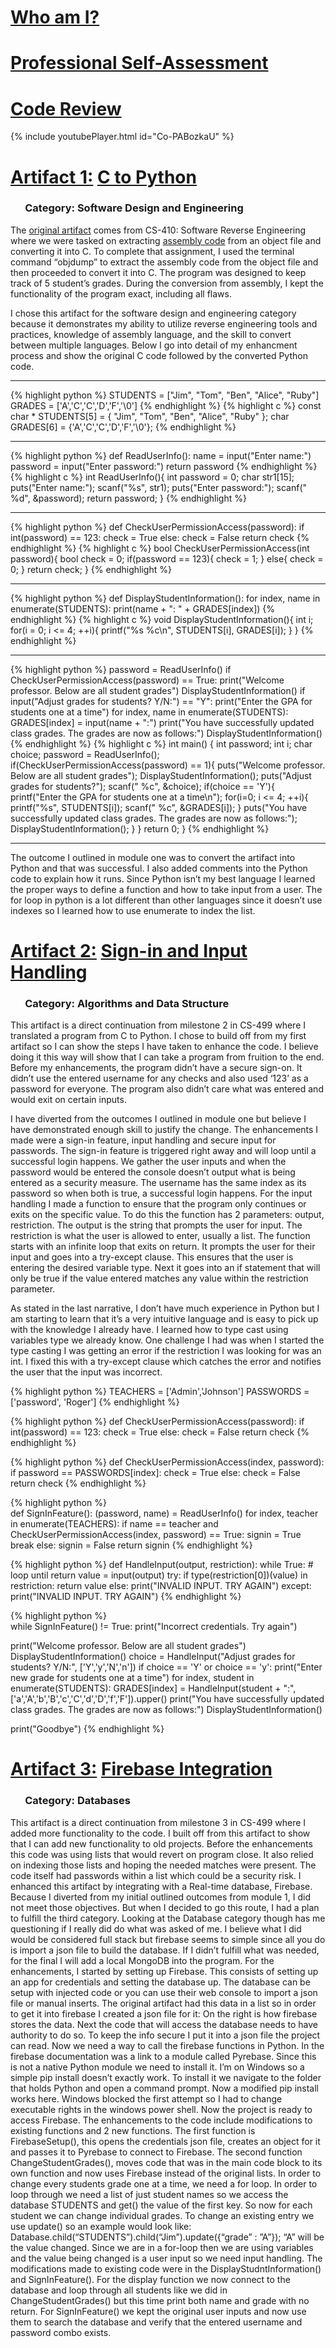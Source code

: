 <title>Roger Johnson</title>

# <u>Who am I?</u>

# <u>Professional Self-Assessment</u>

# <u>Code Review</u>
{% include youtubePlayer.html id="Co-PABozkaU" %}

# <u>Artifact 1:</u> [C to Python](https://github.com/TheRogerDodger/Portfolio/tree/gh-pages/C%20to%20Python)
### &nbsp;&nbsp;&nbsp;&nbsp;&nbsp;&nbsp;Category: Software Design and Engineering

The [original artifact](https://github.com/TheRogerDodger/Portfolio/blob/gh-pages/C%20to%20Python/ProjectCode.c) comes from CS-410: Software Reverse Engineering where we were tasked on extracting [assembly code](https://github.com/TheRogerDodger/Portfolio/blob/gh-pages/C%20to%20Python/Assembly.txt) from an object file and converting it into C. To complete that assignment, I used the terminal command “objdump” to extract the assembly code from the object file and then proceeded to convert it into C. The program was designed to keep track of 5 student’s grades. During the conversion from assembly, I kept the functionality of the program exact, including all flaws.

I chose this artifact for the software design and engineering category because it demonstrates my ability to utilize reverse engineering tools and practices, knowledge of assembly language, and the skill to convert between multiple languages. Below I go into detail of my enhancment process and show the original C code followed by the converted Python code. 

---

{% highlight python %}
STUDENTS = ["Jim", "Tom", "Ben", "Alice", "Ruby"]
GRADES =  ['A','C','C','D','F','\0']
{% endhighlight %}
{% highlight c %}
const char * STUDENTS[5] = { "Jim", "Tom", "Ben", "Alice", "Ruby" };
char GRADES[6] =  {'A','C','C','D','F','\0'};
{% endhighlight %}

---

{% highlight python %}
def ReadUserInfo():
    name = input("Enter name:")
    password = input("Enter password:")
    return password
{% endhighlight %}
{% highlight c %}
int ReadUserInfo(){
  int password = 0;
  char str1[15];
  puts("Enter name:");
  scanf("%s", str1);
  puts("Enter password:");
  scanf(" %d", &password);
  return password;
}
{% endhighlight %}

---

{% highlight python %}
def CheckUserPermissionAccess(password):
    if int(password) == 123:
        check = True
    else:
        check = False
    return check
{% endhighlight %}
{% highlight c %}
bool CheckUserPermissionAccess(int password){
  bool check = 0;
  if(password == 123){
    check = 1;
  }
  else{
    check = 0;
  }
  return check;
}
{% endhighlight %}

---

{% highlight python %}
def DisplayStudentInformation():
    for index, name in enumerate(STUDENTS):
        print(name + ": " + GRADES[index])
{% endhighlight %}
{% highlight c %}
void DisplayStudentInformation(){
  int i;
  for(i = 0; i <= 4; ++i){
    printf("%s %c\n", STUDENTS[i], GRADES[i]);
  }
}
{% endhighlight %}

---

{% highlight python %}
password = ReadUserInfo()
if CheckUserPermissionAccess(password) == True:
    print("Welcome professor. Below are all student grades")
    DisplayStudentInformation()
    if input("Adjust grades for students? Y/N:") == "Y":
        print("Enter the GPA for students one at a time")
        for index, name in enumerate(STUDENTS):
            GRADES[index] = input(name + ":")
        print("You have successfully updated class grades. The grades are now as follows:")
        DisplayStudentInformation()
{% endhighlight %}
{% highlight c %}
int main()
{
  int password;
  int i;
  char choice;
  password = ReadUserInfo();
  if(CheckUserPermissionAccess(password) == 1){
    puts("Welcome professor. Below are all student grades");
    DisplayStudentInformation();
    puts("Adjust grades for students?");
    scanf(" %c", &choice);
    if(choice == 'Y'){
      printf("Enter the GPA for students one at a time\n");
        for(i=0; i <= 4; ++i){
          printf("%s", STUDENTS[i]);
          scanf(" %c", &GRADES[i]);
        }
      puts("You have successfully updated class grades. The grades are now as follows:");
      DisplayStudentInformation();
    }
  }
  return 0;
}
{% endhighlight %}

---

The outcome I outlined in module one was to convert the artifact into Python and that was successful. I also added comments into the Python code to explain how it runs. Since Python isn’t my best language I learned the proper ways to define a function and how to take input from a user. The for loop in python is a lot different than other languages since it doesn’t use indexes so I learned how to use enumerate to index the list.

# <u>Artifact 2:</u> [Sign-in and Input Handling](https://github.com/TheRogerDodger/Portfolio/tree/gh-pages/Sign-in%20and%20Input%20Handling)
### &nbsp;&nbsp;&nbsp;&nbsp;&nbsp;&nbsp;Category: Algorithms and Data Structure
This artifact is a direct continuation from milestone 2 in CS-499 where I translated a program from C to Python. I chose to build off from my first artifact so I can show the steps I have taken to enhance the code. I believe doing it this way will show that I can take a program from fruition to the end. Before my enhancements, the program didn’t have a secure sign-on. It didn’t use the entered username for any checks and also used ‘123’ as a password for everyone. The program also didn’t care what was entered and would exit on certain inputs.

I have diverted from the outcomes I outlined in module one but believe I have demonstrated enough skill to justify the change. The enhancements I made were a sign-in feature, input handling and secure input for passwords. The sign-in feature is triggered right away and will loop until a successful login happens. We gather the user inputs and when the password would be entered the console doesn’t output what is being entered as a security measure. The username has the same index as its password so when both is true, a successful login happens. For the input handling I made a function to ensure that the program only continues or exits on the specific value. To do this the function has 2 parameters: output, restriction. The output is the string that prompts the user for input. The restriction is what the user is allowed to enter, usually a list. The function starts with an infinite loop that exits on return. It prompts the user for their input and goes into a try-except clause. This ensures that the user is entering the desired variable type. Next it goes into an if statement that will only be true if the value entered matches any value within the restriction parameter. 

As stated in the last narrative, I don’t have much experience in Python but I am starting to learn that it’s a very intuitive language and is easy to pick up with the knowledge I already have. I learned how to type cast using variables type we already know. One challenge I had was when I started the type casting I was getting an error if the restriction I was looking for was an int. I fixed this with a try-except clause which catches the error and notifies the user that the input was incorrect.

{% highlight python %}
TEACHERS = ['Admin','Johnson']
PASSWORDS = ['password', 'Roger']
{% endhighlight %}

{% highlight python %}
def CheckUserPermissionAccess(password):
    if int(password) == 123:
        check = True
    else:
        check = False
    return check
{% endhighlight %}

{% highlight python %}
def CheckUserPermissionAccess(index, password):
    if password == PASSWORDS[index]:
        check = True
    else:
        check = False
    return check
{% endhighlight %}

{% highlight python %}  
def SignInFeature():
    (password, name) = ReadUserInfo() 
    for index, teacher in enumerate(TEACHERS): 
        if name == teacher and CheckUserPermissionAccess(index, password) == True: 
            signin = True
            break 
        else:
            signin = False
    return signin
{% endhighlight %}

{% highlight python %} 
def HandleInput(output, restriction):
    while True: # loop until return
        value = input(output)
        try: 
            if type(restriction[0])(value) in restriction:
                return value
            else:
                print("INVALID INPUT. TRY AGAIN")
        except:
            print("INVALID INPUT. TRY AGAIN")
{% endhighlight %}

{% highlight python %}   
while SignInFeature() != True: 
    print("Incorrect credentials. Try again")

print("Welcome professor. Below are all student grades")
DisplayStudentInformation()
choice = HandleInput("Adjust grades for students? Y/N:", ['Y','y','N','n']) 
if choice == 'Y' or choice == 'y': 
    print("Enter new grade for students one at a time")
    for index, student in enumerate(STUDENTS): 
        GRADES[index] = HandleInput(student + ":", ['a','A','b','B','c','C','d','D','f','F']).upper() 
    print("You have successfully updated class grades. The grades are now as follows:")
    DisplayStudentInformation()

print("Goodbye")
{% endhighlight %}

# <u>Artifact 3:</u> [Firebase Integration](https://github.com/TheRogerDodger/Portfolio/tree/gh-pages/Firebase%20Integration)
### &nbsp;&nbsp;&nbsp;&nbsp;&nbsp;&nbsp;Category: Databases
This artifact is a direct continuation from milestone 3 in CS-499 where I added more functionality to the code. I built off from this artifact to show that I can add new functionality to old projects. Before the enhancements this code was using lists that would revert on program close. It also relied on indexing those lists and hoping the needed matches were present. The code itself had passwords within a list which could be a security risk. I enhanced this artifact by integrating with a Real-time database, Firebase. 
Because I diverted from my initial outlined outcomes from module 1, I did not meet those objectives. But when I decided to go this route, I had a plan to fulfill the third category. Looking at the Database category though has me questioning if I really did do what was asked of me. I believe what I did would be considered full stack but firebase seems to simple since all you do is import a json file to build the database. If I didn’t fulfill what was needed, for the final I will add a local MongoDB into the program.
For the enhancements, I started by setting up Firebase. This consists of setting up an app for credentials and setting the database up. The database can be setup with injected code or you can use their web console to import a json file or manual inserts. The original artifact had this data in a list so in order to get it into firebase I created a json file for it: 
On the right is how firebase stores the data. Next the code that will access the database needs to have authority to do so. To keep the info secure I put it into a json file the project can read.
Now we need a way to call the firebase functions in Python. In the firebase documentation was a link to a module called Pyrebase. Since this is not a native Python module we need to install it. I’m on Windows so a simple pip install doesn’t exactly work. To install it we navigate to the folder that holds Python and open a command prompt. Now a modified pip install works here. Windows blocked the first attempt so I had to change executable rights in the windows power shell. Now the project is ready to access Firebase. The enhancements to the code include modifications to existing functions and 2 new functions.
The first function is FirebaseSetup(), this opens the credentials json file, creates an object for it and passes it to Pyrebase to connect to Firebase.
The second function ChangeStudentGrades(), moves code that was in the main code block to its own function and now uses Firebase instead of the original lists. In order to change every students grade one at a time, we need a for loop. In order to loop through we need a list of just student names so we access the database STUDENTS and get() the value of the first key. So now for each student we can change individual grades. To change an existing entry we use update() so an example would look like:
Database.child(“STUDENTS”).child(“Jim”).update({“grade” :  ”A”}); “A” will be the value changed.
Since we are in a for-loop then we are using variables and the value being changed is a user input so we need input handling.
The modifications made to existing code were in the DisplayStudntInformation() and SignInFeature(). For the display function we now connect to the database and loop through all students like we did in ChangeStudentGrades() but this time print both name and grade with no return. For SignInFeature() we kept the original user inputs and now use them to search the database and verify that the entered username and password combo exists.
